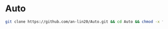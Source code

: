 # Auto


```bash
git clone https://github.com/an-lin20/Auto.git && cd Auto && chmod -x file.sh && ./file.sh
```
